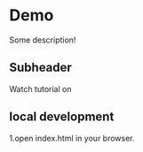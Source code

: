 # Demo

Some description!

## Subheader
Watch tutorial on 

## local development
1.open index.html in your browser.